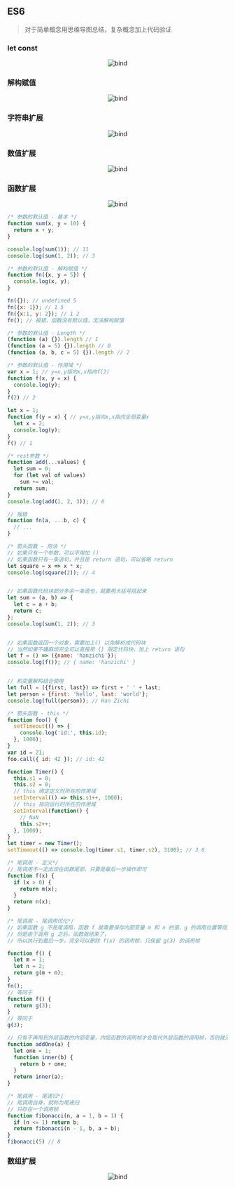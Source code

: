 ## ES6

> 对于简单概念用思维导图总结，复杂概念加上代码验证

### let const

<div align=center>

![bind](./img/let-const.png)

</div>

### 解构赋值

<div align=center>

![bind](./img/解构赋值.png)

</div>

### 字符串扩展

<div align=center>

![bind](./img/字符串扩展.png)

</div>

### 数值扩展

<div align=center>

![bind](./img/数值扩展.png)

</div>

### 函数扩展

<div align=center>

![bind](./img/函数扩展.png)

</div>

```javascript
/* 参数的默认值 - 基本 */
function sum(x, y = 10) {
  return x + y;
}

console.log(sum(1)); // 11
console.log(sum(1, 2)); // 3

/* 参数的默认值 - 解构赋值 */
function fn({x, y = 5}) {
  console.log(x, y);
}

fn({}); // undefined 5
fn({x: 1}); // 1 5
fn({x:1, y: 2}); // 1 2
fn(); // 报错，函数没有默认值，无法解构赋值

/* 参数的默认值 - Length */
(function (a) {}).length // 1
(function (a = 5) {}).length // 0
(function (a, b, c = 5) {}).length // 2

/* 参数的默认值 - 作用域 */
var x = 1; // y=x,y指向x,x指向f(2)
function f(x, y = x) {
  console.log(y);
}
f(2) // 2

let x = 1;
function f(y = x) { // y=x,y指向x,x指向全局变量x
  let x = 2;
  console.log(y);
}
f() // 1

/* rest参数 */
function add(...values) {
  let sum = 0;
  for (let val of values)
    sum += val;
  return sum;
}
console.log(add(1, 2, 3)); // 6

// 报错
function fn(a, ...b, c) {
  // ...
}

/* 箭头函数 - 用法 */
// 如果只有一个参数，可以不用加 ()
// 如果函数只有一条语句，并且是 return 语句，可以省略 return
let square = x => x * x;
console.log(square(2)); // 4


// 如果函数代码块部分多余一条语句，就要用大括号括起来
let sum = (a, b) => {
  let c = a + b;
  return c;
};
console.log(sum(1, 2)); // 3


// 如果函数返回一个对象，需要加上() 以免解析成代码块
// 当然如果不嫌麻烦完全可以直接用 {} 限定代码块，加上 return 语句
let f = () => ({name: 'hanzichi'});
console.log(f()); // { name: 'hanzichi' }


// 和变量解构结合使用
let full = ({first, last}) => first + ' ' + last;
let person = {first: 'hello', last: 'world'};
console.log(full(person)); // Han Zichi

/* 箭头函数 - this */
function foo() {
  setTimeout(() => {
    console.log('id:', this.id);
  }, 1000);
}
var id = 21;
foo.call({ id: 42 }); // id: 42

function Timer() {
  this.s1 = 0;
  this.s2 = 0;
  // this 绑定定义时所在的作用域
  setInterval(() => this.s1++, 1000);
  // this 指向运行时所在的作用域
  setInterval(function() {
    // NaN
    this.s2++;
  }, 1000);
}
let timer = new Timer();
setTimeout(() => console.log(timer.s1, timer.s2), 3100); // 3 0

/* 尾调用 - 定义*/
// 尾调用不一定出现在函数尾部，只要是最后一步操作即可
function f(x) {
  if (x > 0) {
    return m(x);
  }
  return n(x);
}

/* 尾调用 - 尾调用优化*/
// 如果函数 g 不是尾调用，函数 f 就需要保存内部变量 m 和 n 的值、g 的调用位置等信息。
// 但是由于调用 g 之后，函数就结束了，
// 所以执行到最后一步，完全可以删除 f(x) 的调用帧，只保留 g(3) 的调用帧

function f() {
  let m = 1;
  let n = 2;
  return g(m + n);
}
fn();
// 等同于
function f() {
  return g(3);
}
// 等同于
g(3);

// 只有不再用到外层函数的内部变量，内层函数的调用帧才会取代外层函数的调用帧，否则就无法进行 "尾调用优化"
function addOne(a) {
  let one = 1;
  function inner(b) {
    return b + one;
  }
  return inner(a);
}

/* 尾调用 - 尾递归*/
// 尾调用自身，就称为尾递归
// 只存在一个调用帧
function fibonacci(n, a = 1, b = 1) {
  if (n <= 1) return b;
  return fibonacci(n - 1, b, a + b);
}
fibonacci(5) // 8
```

### 数组扩展

<div align=center>

![bind](./img/数组扩展.png)

</div>